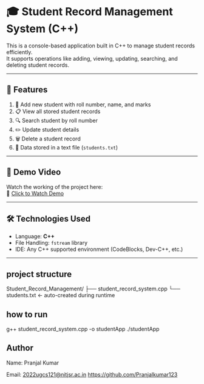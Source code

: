 # 🎓 Student Record Management System (C++)

This is a console-based application built in C++ to manage student records efficiently.  
It supports operations like adding, viewing, updating, searching, and deleting student records.

---

## 🚀 Features

1. 📌 Add new student with roll number, name, and marks  
2. 📋 View all stored student records  
3. 🔍 Search student by roll number  
4. ✏️ Update student details  
5. 🗑️ Delete a student record  
6. 🔄 Data stored in a text file (`students.txt`)

---

## 📸 Demo Video

Watch the working of the project here:  
🎥 [Click to Watch Demo](https://drive.google.com/file/d/1dj5d0OiOEA-ucUcKy4htC6yFelY4fkHW/view?usp=drivesdk)

---

## 🛠️ Technologies Used

- Language: **C++**
- File Handling: `fstream` library
- IDE: Any C++ supported environment (CodeBlocks, Dev-C++, etc.)

---

## project structure
Student_Record_Management/
├── student_record_system.cpp
└── students.txt  ← auto-created during runtime

## how to run
g++ student_record_system.cpp -o studentApp
./studentApp

## Author

Name: Pranjal Kumar

Email: 2022ugcs121@nitjsr.ac.in
https://github.com/Pranjalkumar123
